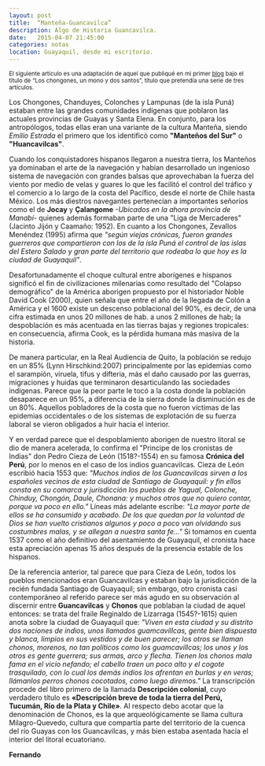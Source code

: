 ```yaml
---
layout: post
title:  “Manteña-Guancavilca”
description: Algo de Historia Guancavilca. 
date:   2015-04-07 21:45:00
categories: notas
location: Guayaquil, desde mi escritorio.
---
```


<small>El siguiente artículo es una adaptación de aquel que publiqué en mi primer <a href=“http://scriptorum-guayaquilensis.blogspot.com target=“new”>blog</a> bajo el título de “Los chongones, un mono y dos santos”, título que pretendía una serie de tres artículos.</small>   

Los Chongones, Chanduyes, Colonches y Lampunas (de la isla Puná) estaban entre las grandes comunidades indígenas que poblaron las actuales provincias de Guayas y Santa Elena. En conjunto, para los antropólogos, todas ellas eran una variante de la cultura Manteña, siendo *Emilio Estrada* el primero que los identificó como **"Manteños del Sur"** o **"Huancavilcas"**. 

Cuando los conquistadores hispanos llegaron a nuestra tierra, los Manteños ya dominaban el arte de la navegación y habían desarrollado un ingenioso sistema de navegación con grandes balsas que aprovechaban la fuerza del viento por medio de velas y guares lo que les facilitó el control del tráfico y el comercio a lo largo de la costa del Pacífico, desde el norte de Chile hasta México. Los más diestros navegantes pertenecían a importantes señoríos como el de **Jocay** y **Çalangome** *-Ubicados en la ahora provincia de Manabí-* quienes además formaban parte de una "Liga de Mercaderes" (Jacinto Jijón y Caamaño: 1952). En cuanto a los Chongones, Zevallos Menéndez (1995) afirma que *"según viejas crónicas, fueron grandes guerreros que compartieron con los de la isla Puná el control de las islas del Estero Salado y gran parte del territorio que rodeaba lo que hoy es la ciudad de Guayaquil"*.

Desafortunadamente el choque cultural entre aborígenes e hispanos significó el fin de civilizaciones milenarias como resultado del "Colapso demográfico" de la América aborigen propuesto por el historiador Noble David Cook (2000), quien señala que entre el año de la llegada de Colón a América y el 1600 existe un descenso poblacional del 90%, es decir, de una cifra estimada en unos 20 millones de hab. a unos 2 millones de hab; la despoblación es más acentuada en las tierras bajas y regiones tropicales: en consecuencia, afirma Cook, es la pérdida humana más masiva de la historia. 


De manera particular, en la Real Audiencia de Quito, la población se redujo en un 85% (Lynn Hirschkind:2007) principalmente por las epidemias como el sarampión, viruela, tifus y difteria, más el daño causado por las guerras, migraciones y huidas que terminaron desarticulando las sociedades indígenas. Parece que la peor parte le tocó a la costa donde la población desaparece en un 95%, a diferencia de la sierra donde la disminución es de un 80%. Aquellos pobladores de la costa que no fueron víctimas de las epidemias occidentales o de los sistemas de explotación de su fuerza laboral se vieron obligados a huir hacia el interior.


Y en verdad parece que el despoblamiento aborigen de nuestro litoral se dio de manera acelerada, lo confirma el "Principe de los cronistas de Indias" don Pedro Cieza de León (1518?-1554) en su famosa **Crónica del Perú**, por lo menos en el caso de los indios guancavilcas. Cieza de León escribió hacia 1553 que: *"Muchos indios de los Guancavilcas sirven a los españoles vecinos de esta ciudad de Santiago de Guayaquil: y fin ellos consta en su comarca y jurisdicción los pueblos de Yagual, Colonche, Chinduy, Chongón, Daule, Chonana: y muchos otros que no quiero contar, porque va poco en ello."* Líneas más adelante escribe: *"La mayor parte de ellos se ha consumido y acabado. De los que quedan por la voluntad de Dios se han vuelto cristianos algunos y poco a poco van olvidando sus costumbres malas, y se allegan a nuestra santa fe…"* Si tomamos en cuenta 1537 como el año definitivo del asentamiento de Guayaquil, el cronista hace esta apreciación apenas 15 años después de la presencia estable de los hispanos.  


De la referencia anterior, tal parece que para Cieza de León, todos los pueblos mencionados eran Guancavilcas y estaban bajo la jurisdicción de la recién fundada Santiago de Guayaquil; sin embargo, otro cronista casi contemporáneo al referido parece ser más agudo en su observación al discernir entre **Guancavilcas** y **Chonos** que poblaban la ciudad de aquel entonces: se trata del fraile Reginaldo de Lizarraga (1545?-1615) quien anota sobre la ciudad de Guayaquil que: *"Viven en esta ciudad y su distrito dos naciones de indios, unos llamados guamcavillcas, gente bien dispuesta y blanca, limpios en sus vestidos y de buen parecer; los otros se llaman chonos, morenos, no tan políticos como los guamcavillcas; los unos y los otros es gente guerrera; sus armas, arco y flecha. Tienen los chonos mala fama en el vicio nefando; el cabello traen un poco alto y el cogote trasquilado, con lo cual los demás indios los afrentan en burlas y en veras; llámanlos perros chonos cocotados, como luego diremos."* La transcripción procede del libro primero de la llamada **Descripción colonial**, cuyo verdadero título es **&laquo;Descripción breve de toda la tierra del Perú, Tucumán, Río de la Plata y Chile&raquo;**. Al respecto debo acotar que la denominación de Chonos, es la que arqueológicamente se llama cultura Milagro-Quevedo, cultura que compartía parte del territorio de la cuenca del río Guayas con los Guancavilcas, y más bien estaba asentada hacia el interior del litoral ecuatoriano.  

**Fernando**

